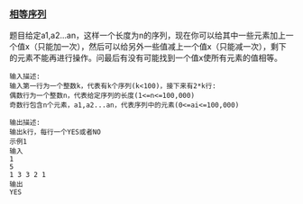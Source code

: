 ### [相等序列](<https://www.nowcoder.com/practice/7492dceb022a4bbebb990695c107823e?tpId=122&&tqId=33723&rp=1&ru=/ta/exam-wangyi&qru=/ta/exam-wangyi/question-ranking>)

题目给定a1,a2...an，这样一个长度为n的序列，现在你可以给其中一些元素加上一个值x（只能加一次），然后可以给另外一些值减上一个值x（只能减一次），剩下的元素不能再进行操作。问最后有没有可能找到一个值x使所有元素的值相等。

```
输入描述:
输入第一行为一个整数k，代表有k个序列(k<100)，接下来有2*k行:
偶数行为一个整数n，代表给定序列的长度(1<=n<=100,000)
奇数行包含n个元素，a1,a2...an，代表序列中的元素(0<=ai<=100,000)

输出描述:
输出k行，每行一个YES或者NO
示例1
输入
1
5
1 3 3 2 1
输出
YES
```

